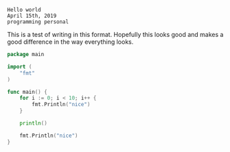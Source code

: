 ```
Hello world
April 15th, 2019
programming personal
```

This is a test of writing in this format. Hopefully this looks good and makes
a good difference in the way everything looks.

```go
package main

import (
    "fmt"
)

func main() {
    for i := 0; i < 10; i++ {
        fmt.Println("nice")
    }

    println()

    fmt.Println("nice")
}
```
